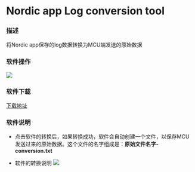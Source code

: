 # Nordic app Log conversion tool

### 描述
将Nordic app保存的log数据转换为MCU端发送的原始数据

### 软件操作
![](https://github.com/liuhao1946/Nordic-app-Log-conversion-tool/blob/master/image/%E6%93%8D%E4%BD%9C.gif)

### 软件下载
[下载地址](https://github.com/liuhao1946/Nordic-app-Log-conversion-tool/releases/tag/v1.0)

### 软件说明
* 点击软件的转换后，如果转换成功，软件会自动创建一个文件，以保存MCU发送过来的原始数据。这个文件的名字组成是：**原始文件名字-conversion.txt** 

* 软件的转换说明
![](https://github.com/liuhao1946/Nordic-app-Log-conversion-tool/blob/master/image/log%E8%AF%B4%E6%98%8E.png)
